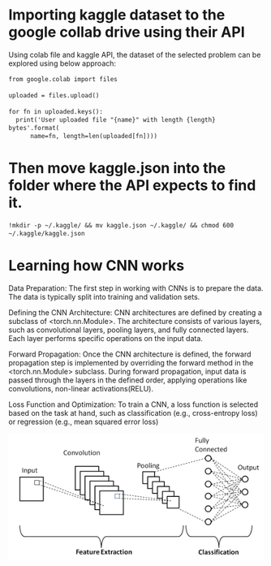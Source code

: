 # Importing kaggle dataset to the google collab drive using their API
Using colab file and kaggle API, the dataset of the selected problem can be explored using below approach:
```
from google.colab import files

uploaded = files.upload()

for fn in uploaded.keys():
  print('User uploaded file "{name}" with length {length} bytes'.format(
      name=fn, length=len(uploaded[fn])))
```
# Then move kaggle.json into the folder where the API expects to find it.
```
!mkdir -p ~/.kaggle/ && mv kaggle.json ~/.kaggle/ && chmod 600 ~/.kaggle/kaggle.json
```

# Learning how CNN works
Data Preparation: 
The first step in working with CNNs is to prepare the data. The data is typically split into training and validation sets.

Defining the CNN Architecture: 
CNN architectures are defined by creating a subclass of <torch.nn.Module>. The architecture consists of various layers, such as convolutional layers, pooling layers, and fully connected layers. 
Each layer performs specific operations on the input data.

Forward Propagation: 
Once the CNN architecture is defined, the forward propagation step is implemented by overriding the forward method in the <torch.nn.Module> subclass. 
During forward propagation, input data is passed through the layers in the defined order, applying operations like convolutions, non-linear activations(RELU).

Loss Function and Optimization: 
To train a CNN, a loss function is selected based on the task at hand, such as classification (e.g., cross-entropy loss) or regression (e.g., mean squared error loss)


![Image of CNN](images/e7e3db71938121.5bd6dde05287d.png)
